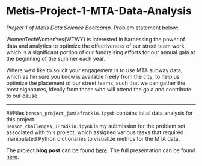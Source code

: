 # Metis-Project-1-MTA-Data-Analysis

*Project 1 of Metis Data Science Bootcamp.* Problem statement below:  


WomenTechWomenYes(WTWY) is interested in harnessing the power of data and analytics to optimize the effectiveness of our street team work, which is a significant portion of our fundraising efforts for our annual gala at the beginning of the summer each year.

Where we’d like to solicit your engagement is to use MTA subway data, which as I’m sure you know is available freely from the city, to help us optimize the placement of our street teams, such that we can gather the most signatures, ideally from those who will attend the gala and contribute to our cause.    
_____________________________________________________________________________________




##Files
`benson_project_jamiefradkin.ipynb` contains inital data analysis for this project.   
`Benson_challenges_JFradkin.ipynb` is my submission for the problem set associated with this project, which assigned various tasks that required manipulated Python dictionaries to visualize metrics for the MTA data.  

The project **blog post** can be found [here](https://jamiefradkin.wordpress.com/2016/01/18/metis-project-1-mta-data-analysis/).
The full presentation can be found [here](http://www.slideshare.net/JamieFradkin/metis-project-1-mta-turnstile-data). 

